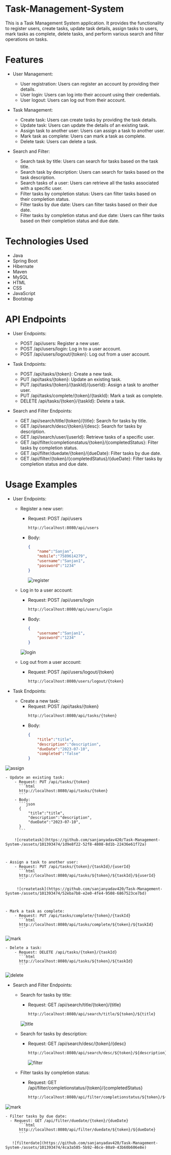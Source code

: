 # Task-Management-System

This is a Task Management System application. It provides the functionality to register users, create tasks, update task details, assign tasks to users, mark tasks as complete, delete tasks, and perform various search and filter operations on tasks.

# Features
  - User Management:

    - User registration: Users can register an account by providing their details.
    - User login: Users can log into their account using their credentials.
    - User logout: Users can log out from their account.

  - Task Management:

    - Create task: Users can create tasks by providing the task details.
    - Update task: Users can update the details of an existing task.
    - Assign task to another user: Users can assign a task to another user.
    - Mark task as complete: Users can mark a task as complete.
    - Delete task: Users can delete a task.

  - Search and Filter:

    - Search task by title: Users can search for tasks based on the task title.
    - Search task by description: Users can search for tasks based on the task description.
    - Search tasks of a user: Users can retrieve all the tasks associated with a specific user.
    - Filter tasks by completion status: Users can filter tasks based on their completion status.
    - Filter tasks by due date: Users can filter tasks based on their due date.
    - Filter tasks by completion status and due date: Users can filter tasks based on their completion status and due date.


# Technologies Used
  - Java
  - Spring Boot
  - Hibernate
  - Maven
  - MySQL
  - HTML
  - CSS
  - JavaScript
  - Bootstrap

# API Endpoints

  - User Endpoints:

    - POST /api/users: Register a new user.
    - POST /api/users/login: Log in to a user account.
    - POST /api/users/logout/{token}: Log out from a user account.

  - Task Endpoints:

    - POST /api/tasks/{token}: Create a new task.
    - PUT /api/tasks/{token}: Update an existing task.
    - PUT /api/tasks/{token}/{taskId}/{userId}: Assign a task to another user.
    - PUT /api/tasks/complete/{token}/{taskId}: Mark a task as complete.
    - DELETE /api/tasks/{token}/{taskId}: Delete a task.

  - Search and Filter Endpoints:

    - GET /api/search/title/{token}/{title}: Search for tasks by title.
    - GET /api/search/desc/{token}/{desc}: Search for tasks by description.
    - GET /api/search/user/{userId}: Retrieve tasks of a specific user.
    - GET /api/filter/completionstatus/{token}/{completedStatus}: Filter tasks by completion status.
    - GET /api/filter/duedate/{token}/{dueDate}: Filter tasks by due date.
    - GET /api/filter/{token}/{completedStatus}/{dueDate}: Filter tasks by completion status and due date.

# Usage Examples

  - User Endpoints:

    - Register a new user:
      - Request: POST /api/users
        ```html
        http://localhost:8080/api/users
        ```
      - Body:
        ```json
        {
            "name":"Sanjan",
            "mobile":"7589614279",
            "username":"Sanjan1",
            "password":"1234"
        }
        ```


        ![register](https://github.com/sanjanyadav420/Task-Management-System-/assets/101393474/404f422f-9151-48e2-9ea4-ffdded70f8f7)

        
        
    -  Log in to a user account:
      

        - Request: POST /api/users/login
          ```html
          http://localhost:8080/api/users/login
          ```
        - Body:
          ```json
          {
              "username":"Sanjan1",
              "password":"1234"
          }
          ```

        ![login](https://github.com/sanjanyadav420/Task-Management-System-/assets/101393474/5a9bac9e-f33f-44fd-abaf-8f861c0e9160)

          
    -  Log out from a user account:
        - Request: POST /api/users/logout/{token}
          ```html
          http://localhost:8080/users/logout/{token}
          ```
     
          
      
  - Task Endpoints:

    - Create a new task:
        - Request: POST /api/tasks/{token}
          ```html
          http://localhost:8080/api/tasks/{token}
          ```
        - Body:
          ```json
          {
              "title":"title",
              "description":"description",
              "dueDate":"2023-07-10",
              "completed":"false"
          }
          ```
![assign](https://github.com/sanjanyadav420/Task-Management-System-/assets/101393474/60c44246-56c2-48b7-af6c-0a13691fdc72)

          
    - Update an existing task:
        - Request: PUT /api/tasks/{token}
          ```html
          http://localhost:8080/api/tasks/{token}
          ```
        - Body:
          ```json
          {
              "title":"title",
              "description":"description",
              "dueDate":"2023-07-10",
          }
          ```

        ![createtask](https://github.com/sanjanyadav420/Task-Management-System-/assets/101393474/1d9e8f22-52f8-4808-8d1b-22436e61f72a)


          
    - Assign a task to another user:
        - Request: PUT /api/tasks/{token}/{taskId}/{userId}
          ```html
          http://localhost:8080/api/tasks/${token}/${taskId}/${userId}
          ```

         ![createtask](https://github.com/sanjanyadav420/Task-Management-System-/assets/101393474/52eba7b8-e2e0-4fe4-9508-6867523ce7bd)


          
    - Mark a task as complete:
        - Request: PUT /api/tasks/complete/{token}/{taskId}
          ```html
          http://localhost:8080/api/tasks/complete/${token}/${taskId}
          ```

![mark](https://github.com/sanjanyadav420/Task-Management-System-/assets/101393474/9d3da36d-9444-4920-88be-f313d5c9f95f)


          
    - Delete a task:
        - Request: DELETE /api/tasks/{token}/{taskId}
          ```html
          http://localhost:8080/api/tasks/${token}/${taskId}
          ```
![delete](https://github.com/sanjanyadav420/Task-Management-System-/assets/101393474/df700759-f7b1-4d41-b9e3-edc3dc12bd3d)


          

  - Search and Filter Endpoints:

    - Search for tasks by title:
      - Request: GET /api/search/title/{token}/{title}
          ```html
          http://localhost:8080/api/search/title/${token}/${title}
          ```

       ![title](https://github.com/sanjanyadav420/Task-Management-System-/assets/101393474/c720ff63-014e-4d00-affa-6e498537ee1b)



          
    - Search for tasks by description:
      - Request: GET /api/search/desc/{token}/{desc}
          ```html
          http://localhost:8080/api/search/desc/${token}/${description}
          ```

         ![filter](https://github.com/sanjanyadav420/Task-Management-System-/assets/101393474/e7e30452-0d7e-4332-8ec7-d3a09f5413a6)


    - Filter tasks by completion status:
      - Request: GET /api/filter/completionstatus/{token}/{completedStatus}
          ```html
          http://localhost:8080/api/filter/completionstatus/${token}/${completedStatus}
          ```


![mark](https://github.com/sanjanyadav420/Task-Management-System-/assets/101393474/9d3da36d-9444-4920-88be-f313d5c9f95f)
     



    - Filter tasks by due date:
      - Request: GET /api/filter/duedate/{token}/{dueDate}
          ```html
          http://localhost:8080/api/filter/duedate/${token}/${dueDate}
          ```

       ![filterdate](https://github.com/sanjanyadav420/Task-Management-System-/assets/101393474/4ca3a585-5b92-46ce-80a9-43b60b606e8e)


